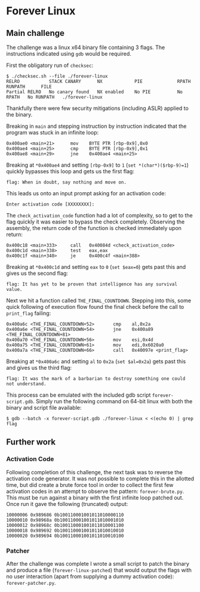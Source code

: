 # Forever Linux

## Main challenge

The challenge was a linux x64 binary file containing 3 flags.  The instructions indicated using `gdb` would be required.

First the obligatory run of `checksec`:

```
$ ./checksec.sh --file ./forever-linux
RELRO           STACK CANARY      NX            PIE             RPATH      RUNPATH      FILE
Partial RELRO   No canary found   NX enabled    No PIE          No RPATH   No RUNPATH   ./forever-linux
```

Thankfully there were few security mitigations (including ASLR) applied to the binary.

Breaking in `main` and stepping instruction by instruction indicated that the program was stuck in an infinite loop:

```
0x400ae0 <main+21>      mov    BYTE PTR [rbp-0x9],0x0
0x400ae4 <main+25>      cmp    BYTE PTR [rbp-0x9],0x1
0x400ae8 <main+29>      jne    0x400ae4 <main+25> 
```

Breaking at `*0x400ae4` and setting `[rbp-0x9]` to `1` (`set *(char*)($rbp-9)=1`) quickly bypasses this loop and gets us the first flag:

```
flag: When in doubt, say nothing and move on.
```

This leads us onto an input prompt asking for an activation code:

```
Enter activation code [XXXXXXXX]:
```

The `check_activation_code` function had a lot of complexity, so to get to the flag quickly it was easier to bypass the check completely.  Observing the assembly, the return code of the function is checked immediately upon return:

```
0x400c18 <main+333>     call   0x40084d <check_activation_code>
0x400c1d <main+338>     test   eax,eax
0x400c1f <main+340>     je     0x400c4f <main+388>
```

Breaking at `*0x400c1d` and setting `eax` to `0` (`set $eax=0`) gets past this and gives us the second flag:

```
flag: It has yet to be proven that intelligence has any survival value.
```

Next we hit a function called `THE_FINAL_COUNTDOWN`.  Stepping into this, some quick following of execution flow found the final check before the call to `print_flag` failing:

```
0x400a6c <THE_FINAL_COUNTDOWN+52>       cmp    al,0x2a
0x400a6e <THE_FINAL_COUNTDOWN+54>       jne    0x400a89 <THE_FINAL_COUNTDOWN+81>
0x400a70 <THE_FINAL_COUNTDOWN+56>       mov    esi,0x4d
0x400a75 <THE_FINAL_COUNTDOWN+61>       mov    edi,0x6020a0
0x400a7a <THE_FINAL_COUNTDOWN+66>       call   0x40097e <print_flag>
```

Breaking at `*0x400a6c` and setting `al` to `0x2a` (`set $al=0x2a`) gets past this and gives us the third flag:

```
flag: It was the mark of a barbarian to destroy something one could not understand.
```

This process can be emulated with the included gdb script `forever-script.gdb`.  Simply run the following command on 64-bit linux with both the binary and script file available:

```
$ gdb --batch -x forever-script.gdb ./forever-linux < <(echo 0) | grep flag
```

## Further work

### Activation Code

Following completion of this challenge, the next task was to reverse the activation code generator.  It was not possible to complete this in the allotted time, but did create a brute force tool in order to collect the first few activation codes in an attempt to observe the pattern: `forever-brute.py`.  This must be run against a binary with the first infinite loop patched out.  Once run it gave the following (truncated) output:

```
10000006 0x989686 0b100110001001011010000110
10000010 0x98968a 0b100110001001011010001010
10000012 0x98968c 0b100110001001011010001100
10000018 0x989692 0b100110001001011010010010
10000020 0x989694 0b100110001001011010010100
```

### Patcher

After the challenge was complete I wrote a small script to patch the binary and produce a file (`forever-linux-patched`) that would output the flags with no user interaction (apart from supplying a dummy activation code): `forever-patcher.py`.
